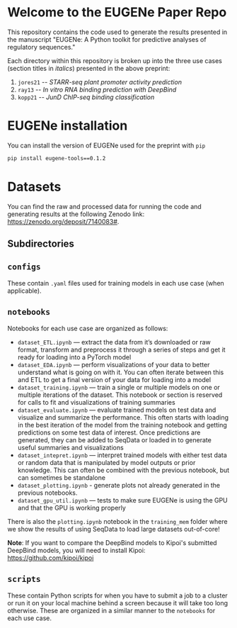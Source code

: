 # Welcome to the EUGENe Paper Repo
This repository contains the code used to generate the results presented in the manuscript "EUGENe: A Python toolkit for predictive analyses of regulatory sequences."

Each directory within this repository is broken up into the three use cases (section titles in *italics*) presented in the above preprint:
1. `jores21` -- *STARR-seq plant promoter activity prediction*
2. `ray13` -- *In vitro RNA binding prediction with DeepBind*
3. `kopp21` -- *JunD ChIP-seq binding classification*

# EUGENe installation
You can install the version of EUGENe used for the preprint with `pip`

```bash
pip install eugene-tools==0.1.2
```

# Datasets
You can find the raw and processed data for running the code and generating results at the following Zenodo link: https://zenodo.org/deposit/7140083#.

## Subdirectories

## `configs`
These contain `.yaml` files used for training models in each use case (when applicable).

## `notebooks`
Notebooks for each use case are organized as follows:

- `dataset_ETL.ipynb` — extract the data from it’s downloaded or raw format, transform and preprocess it through a series of steps and get it ready for loading into a PyTorch model
- `dataset_EDA.ipynb` — perform visualizations of your data to better understand what is going on with it. You can often iterate between this and ETL to get a final version of your data for loading into a model
- `dataset_training.ipynb` — train a single or multiple models on one or multiple iterations of the dataset. This notebook or section is reserved for calls to fit and visualizations of training summaries
- `dataset_evaluate.ipynb` — evaluate trained models on test data and visualize and summarize the performance. This often starts with loading in the best iteration of the model from the training notebook and getting predictions on some test data of interest. Once predictions are generated, they can be added to SeqData or loaded in to generate useful summaries and visualizations
- `dataset_intepret.ipynb` — interpret trained models with either test data or random data that is manipulated by model outputs or prior knowledge. This can often be combined with the previous notebook, but can sometimes be standalone
- `dataset_plotting.ipynb` - generate plots not already generated in the previous notebooks.
- `dataset_gpu_util.ipynb` — tests to make sure EUGENe is using the GPU and that the GPU is working properly

There is also the `plotting.ipynb` notebook in the `training_mem` folder where we show the results of using SeqData to load large datasets out-of-core!

**Note**: If you want to compare the DeepBind models to Kipoi's submitted DeepBind models, you will need to install Kipoi: https://github.com/kipoi/kipoi

## `scripts`
These contain Python scripts for when you have to submit a job to a cluster or run it on your local machine behind a screen because it will take too long otherwise. These are organized in a similar manner to the `notebooks` for each use case.
